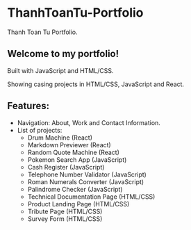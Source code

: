 # ThanhToanTu-Portfolio
Thanh Toan Tu Portfolio.

## Welcome to my portfolio!

Built with JavaScript and HTML/CSS.

Showing casing projects in HTML/CSS, JavaScript and React.

## Features:
- Navigation: About, Work and Contact Information.
- List of projects:
  - Drum Machine (React)
  - Markdown Previewer (React)
  - Random Quote Machine (React)
  - Pokemon Search App (JavaScript)
  - Cash Register (JavaScript)
  - Telephone Number Validator (JavaScript)
  - Roman Numerals Converter (JavaScript)
  - Palindrome Checker (JavaScript)
  - Technical Documentation Page (HTML/CSS)
  - Product Landing Page (HTML/CSS)
  - Tribute Page (HTML/CSS)
  - Survey Form (HTML/CSS)

